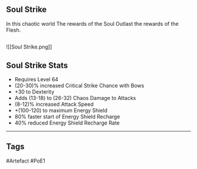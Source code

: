 ## Soul Strike
In this chaotic world
The rewards of the Soul
Outlast the rewards of the Flesh.
##
![[Soul Strike.png]]
## Soul Strike Stats
- Requires Level 64
- (20-30)% increased Critical Strike Chance with Bows
- +30 to Dexterity
- Adds (13-18) to (26-32) Chaos Damage to Attacks
- (8-12)% increased Attack Speed
- +(100-120) to maximum Energy Shield
- 80% faster start of Energy Shield Recharge
- 40% reduced Energy Shield Recharge Rate


---
## Tags
#Artefact
#PoE1